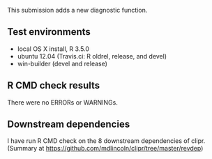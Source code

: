 This submission adds a new diagnostic function.

## Test environments 
* local OS X install, R 3.5.0
* ubuntu 12.04 (Travis.ci: R oldrel, release, and devel)
* win-builder (devel and release)

## R CMD check results

There were no ERRORs or WARNINGs.

## Downstream dependencies

I have run R CMD check on the 8 downstream dependencies of clipr. (Summary at
<https://github.com/mdlincoln/clipr/tree/master/revdep>)
